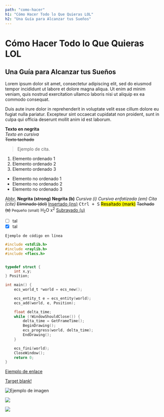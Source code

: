 ```yaml
---
path: "como-hacer"
h1: "Cómo Hacer Todo lo Que Quieras LOL"
h2: "Una Guía para Alcanzar tus Sueños"
---
```


# Cómo Hacer Todo lo Que Quieras LOL

## Una Guía para Alcanzar tus Sueños

Lorem ipsum dolor sit amet, consectetur adipiscing elit, sed do eiusmod tempor incididunt ut labore et dolore magna aliqua. Ut enim ad minim veniam, quis nostrud exercitation ullamco laboris nisi ut aliquip ex ea commodo consequat.

Duis aute irure dolor in reprehenderit in voluptate velit esse cillum dolore eu fugiat nulla pariatur. Excepteur sint occaecat cupidatat non proident, sunt in culpa qui officia deserunt mollit anim id est laborum.

**Texto en negrita**  
_Texto en cursiva_  
~~Texto tachado~~

> Ejemplo de cita.

1. Elemento ordenado 1
2. Elemento ordenado 2
3. Elemento ordenado 3

- Elemento no ordenado 1
- Elemento no ordenado 2
- Elemento no ordenado 3

<abbr title="Abbreviation">Abbr.</abbr>
<strong>Negrita (strong)</strong> <b>Negrita (b)</b>
<i>Cursiva (i)</i> <em>Cursiva enfatizada (em)</em> <cite>Cita (cite)</cite>
<del>Eliminado (del)</del>
<ins>Insertado (ins)</ins>
<kbd>Ctrl + S</kbd>
<mark>Resaltado (mark)</mark>
<s>Tachado (s)</s>
<small>Pequeño (small)</small>
H<sub>2</sub>O
x<sup>2</sup>
<u>Subrayado (u)</u>

- [ ] tal
- [x] tal

`Ejemplo de código en línea`

```c
#include <stdlib.h>
#include <raylib.h>
#include <flecs.h>


typedef struct {
    int x,y;
} Position;

int main() {
    ecs_world_t *world = ecs_new();

    ecs_entity_t e = ecs_entity(world);
    ecs_add(world, e, Position);

    float delta_time;
    while (!WindowShouldClose()) {
        delta_time = GetFrameTime();
        BeginDrawing();
        ecs_progress(world, delta_time);
        EndDrawing();
    }

    ecs_fini(world);
    CloseWindow();
    return 0;
}
```

[Ejemplo de enlace](https://example.com)

<a href="https://example.com" target="_blank">Target blank!</a>

![Ejemplo de imagen](https://imgs.search.brave.com/A1g3HIVyF53pk_YrZz0qOisvTPAwV07XS1GJtghqV5c/rs:fit:500:0:0:0/g:ce/aHR0cHM6Ly9zdGF0/aWMudmVjdGVlenku/Y29tL3ZpdGUvYXNz/ZXRzL3Bob3RvLUM4/cTBLUUhHLndlYnA)

[<img src="http://www.google.com.au/images/nav_logo7.png"/>](http://google.com.au/)

<a href="https://example.com" target="_blank"><img src="http://www.google.com.au/images/nav_logo7.png"/></a>

